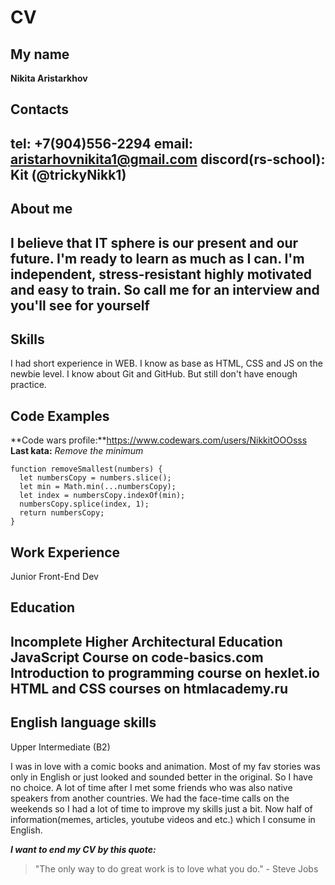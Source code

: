 # CV


## My name
**Nikita Aristarkhov**


## Contacts 
**tel:** +7(904)556-2294
**email:** aristarhovnikita1@gmail.com
**discord(rs-school):** Kit (@trickyNikk1) 
---


## About me
I believe that IT sphere is our present and our future. I'm ready to learn as much as I can. I'm independent, stress-resistant highly motivated and easy to train. So call me for an interview and you'll see for yourself
---


## Skills
I had short experience in WEB. I know as base as HTML, CSS and JS on the newbie level. I know about Git and GitHub. But still don't have enough practice.


## Code Examples
**Code wars profile:**https://www.codewars.com/users/NikkitOOOsss
**Last kata:**
*Remove the minimum*
```
function removeSmallest(numbers) {
  let numbersCopy = numbers.slice();
  let min = Math.min(...numbersCopy);
  let index = numbersCopy.indexOf(min);
  numbersCopy.splice(index, 1);
  return numbersCopy;
}
```


## Work Experience
Junior Front-End Dev


## Education
Incomplete Higher Architectural Education 
JavaScript Course on code-basics.com 
Introduction to programming course on hexlet.io
HTML and CSS courses on htmlacademy.ru
---


## English language skills 
Upper Intermediate (B2)

I was in love with a comic books and animation. Most of my fav stories was only in English or just looked and sounded better in the original. So I have no choice. A lot of time after I met some friends who was also native speakers from another countries. We had the face-time calls on the weekends so I had a lot of time to improve my skills just a bit. Now half of information(memes, articles, youtube videos and etc.) which I consume in English.

***I want to end my CV by this quote:***
>"The only way to do great work is to love what you do." - Steve Jobs